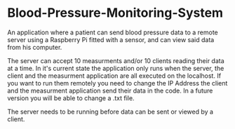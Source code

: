 # Blood-Pressure-Monitoring-System

An application where a patient can send blood pressure data to a remote server using a Raspberry Pi fitted with a sensor, and can view said data from his computer.

The server can accept 10 measurments and/or 10 clients reading their data at a time. In it's current state the application only runs when the server, the client and the measurment application are all executed on the localhost. If you want to run them remotely you need to change the IP Address the client and the measurment application send their data in the code. In a future version you will be able to change a .txt file.

The server needs to be running before data can be sent or viewed by a client.
